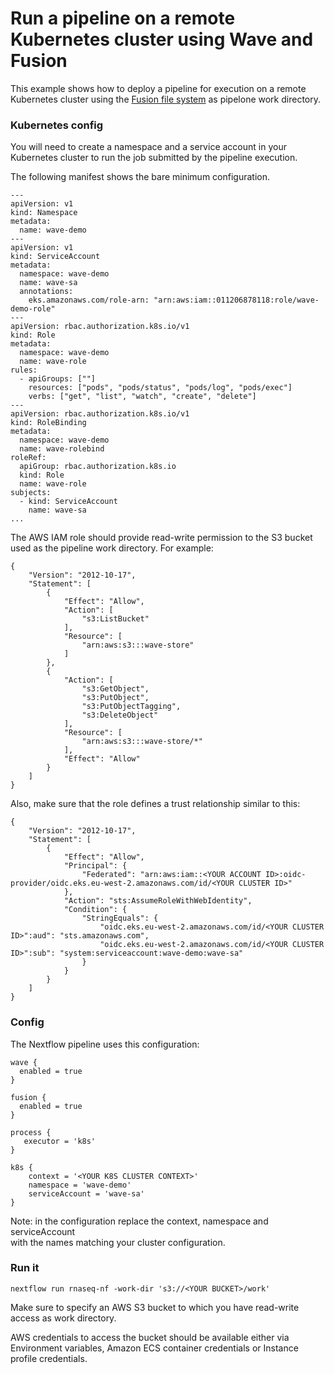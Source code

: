 # Run a pipeline on a remote Kubernetes cluster using Wave and Fusion

This example shows how to deploy a pipeline for execution on a remote 
Kubernetes cluster using the [Fusion file system](https://www.nextflow.io/docs/latest/fusion.html) as pipelone work directory.

### Kubernetes config 

You will need to create a namespace and a service account in your 
Kubernetes cluster to run the job submitted by the pipeline execution.

The following manifest shows the bare minimum configuration.


```
---
apiVersion: v1
kind: Namespace
metadata:
  name: wave-demo
---
apiVersion: v1
kind: ServiceAccount
metadata:
  namespace: wave-demo
  name: wave-sa
  annotations:
    eks.amazonaws.com/role-arn: "arn:aws:iam::011206878118:role/wave-demo-role" 
---
apiVersion: rbac.authorization.k8s.io/v1
kind: Role
metadata:
  namespace: wave-demo
  name: wave-role
rules:
  - apiGroups: [""]
    resources: ["pods", "pods/status", "pods/log", "pods/exec"]
    verbs: ["get", "list", "watch", "create", "delete"]
---
apiVersion: rbac.authorization.k8s.io/v1
kind: RoleBinding
metadata:
  namespace: wave-demo
  name: wave-rolebind
roleRef:
  apiGroup: rbac.authorization.k8s.io
  kind: Role
  name: wave-role
subjects:
  - kind: ServiceAccount
    name: wave-sa
...
```

The AWS IAM role should provide read-write permission to the S3 bucket used as the pipeline work directory. For example:

```
{
    "Version": "2012-10-17",
    "Statement": [
        {
            "Effect": "Allow",
            "Action": [
                "s3:ListBucket"
            ],
            "Resource": [
                "arn:aws:s3:::wave-store"
            ]
        },
        {
            "Action": [
                "s3:GetObject",
                "s3:PutObject",
                "s3:PutObjectTagging",
                "s3:DeleteObject"
            ],
            "Resource": [
                "arn:aws:s3:::wave-store/*"
            ],
            "Effect": "Allow"
        }
    ]
}
```

Also, make sure that the role defines a trust relationship similar to this:

```
{
    "Version": "2012-10-17",
    "Statement": [
        {
            "Effect": "Allow",
            "Principal": {
                "Federated": "arn:aws:iam::<YOUR ACCOUNT ID>:oidc-provider/oidc.eks.eu-west-2.amazonaws.com/id/<YOUR CLUSTER ID>"
            },
            "Action": "sts:AssumeRoleWithWebIdentity",
            "Condition": {
                "StringEquals": {
                    "oidc.eks.eu-west-2.amazonaws.com/id/<YOUR CLUSTER ID>":aud": "sts.amazonaws.com",
                    "oidc.eks.eu-west-2.amazonaws.com/id/<YOUR CLUSTER ID>":sub": "system:serviceaccount:wave-demo:wave-sa"
                }
            }
        }
    ]
}
```


### Config 

The Nextflow pipeline uses this configuration: 

```
wave {
  enabled = true
}

fusion {
  enabled = true
}

process {
   executor = 'k8s'
}

k8s {
    context = '<YOUR K8S CLUSTER CONTEXT>'
    namespace = 'wave-demo'
    serviceAccount = 'wave-sa'
}
```

Note: in the configuration replace the context, namespace and serviceAccount  
with the names matching your cluster configuration. 

### Run it 

```
nextflow run rnaseq-nf -work-dir 's3://<YOUR BUCKET>/work'
```

Make sure to specify an AWS S3 bucket to which you have read-write access as work directory. 

AWS credentials to access the bucket should be available either via Environment variables, Amazon ECS container credentials or Instance profile credentials.
